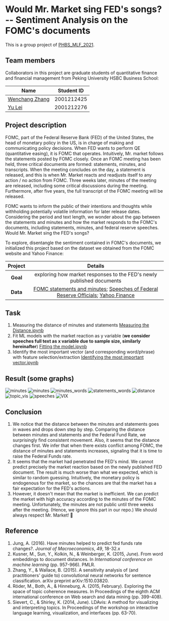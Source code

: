 # Would Mr. Market sing FED's songs?  -- Sentiment Analysis on the FOMC's documents

This is a group project of [PHBS_MLF_2021](https://github.com/PHBS/MLF).

## Team members 

Collaborators in this project are graduate students of quantitative finance and financial management from Peking University HSBC Business School:  

| Name                                          | Student ID |
| --------------------------------------------- | ---------- |
| [Wenchang Zhang](https://github.com/zwc00098) | 2001212425 |
| [Yu Lei](https://github.com/ahabug)           | 2001212276 |

## Project description

FOMC, part of the Federal Reserve Bank (FED) of the United States, the head of monetary policy in the US, is in charge of making and communicating policy decisions. When FED wants to perform QE (quantitative easing), it is FOMC that operates.  Intuitively, Mr. market follows the statements posted by FOMC closely. Once an FOMC meeting has been held, three critical documents are formed: statements, minutes, and transcripts. When the meeting concludes on the day, a statement is released, and this is when Mr. Market reacts and readjusts itself to any action / no action from FOMC. Three weeks later, minutes of the meeting are released, including some critical discussions during the meeting. Furthermore, after five years, the full transcript of the FOMC meeting will be released. 

FOMC wants to inform the public of their intentions and thoughts while withholding potentially volatile information for later release dates. Considering the period and text length, we wonder about the gap between the statements and minutes and how the market responds to the FOMC's documents, including statements, minutes, and federal reserve speeches. Would Mr. Market sing the FED's songs?

To explore, disentangle the sentiment contained in FOMC's documents, we initialized this project based on the dataset we obtained from the FOMC website and Yahoo Finance: 

| Project  |                           Details                            |
| :------: | :----------------------------------------------------------: |
| **Goal** | exploring how market responses to the FED's newly published documents |
| **Data** | [FOMC statements and minutes](https://www.federalreserve.gov/monetarypolicy/fomccalendars.htm); [Speeches of Federal Reserve Officials](https://www.federalreserve.gov/newsevents/speeches.htm); [Yahoo Finance](https://finance.yahoo.com/) |

## Task

1. Measuring the distance of minutes and statements [Measuring the Distance.ipynb](https://github.com/ahabug/PHBS_MLF_2021/blob/master/Would%20Mr.%20Market%20sing%20FED's%20songs/Measuring%20the%20Distance.ipynb)
2. Fit ML models with the market reaction as y variable (**we consider speeches full text as x variable due to sample size, similarly hereinafter**) [Fitting the model.ipynb](https://github.com/ahabug/PHBS_MLF_2021/blob/master/Would%20Mr.%20Market%20sing%20FED's%20songs/Fitting%20the%20model.ipynb)
3. Identify the most important vector (and corresponding word/phrase) with feature selection/extraction  [Identifying the most important vector.ipynb](https://github.com/ahabug/PHBS_MLF_2021/blob/master/Would%20Mr.%20Market%20sing%20FED's%20songs/Fit%20the%20model.ipynb)

## Result (some graphs)

<img src=".\graph\minutes.png" alt="minutes"  />

<img src=".\graph\statements.png" alt="minutes"  />

<img src=".\graph\minutes_words.png" alt="minutes_words"  />

<img src=".\graph\statements_words.png" alt="statements_words"  />
<img src=".\graph\distance.png" alt="distance"  />
<img src=".\graph\topic_vis.png" alt="topic_vis"  />

<img src=".\graph\speeches.png" alt="speeches"  />

<img src=".\graph\VIX.png" alt="VIX"  />

## Conclusion

1. We notice that the distance between the minutes and statements goes in waves and drops down step by step. Comparing the distance between minutes and statements and the Federal Fund Rate, we surprisingly find consistent movement. Also, it seems that the distance changes first. We infer that when there exists conflict among FOMC, the distance of minutes and statements increases, signaling that it is time to raise the Federal Funds rate.
1. It seems that the market had penetrated the FED's mind. We cannot predict precisely the market reaction based on the newly published FED document. The result is much worse than what we expected, which is similar to random guessing. Intuitively, the monetary policy is endogenous for the market, so the chances are that the market has a fair expectation for the FED's actions.
2. However, it doesn't mean that the market is inefficient. We can predict the market with high accuracy according to the minutes of the FOMC meeting. Unfortunately, the minutes are not public until three weeks after the meeting. (Hence, we ignore this part in our repo.) We should always respect Mr. Market! :vulcan_salute:

## Reference 

1. Jung, A. (2016). Have minutes helped to predict fed funds rate changes?. *Journal of Macroeconomics*, *49*, 18-32.x
2. Kusner, M., Sun, Y., Kolkin, N., & Weinberger, K. (2015, June). From word embeddings to document distances. In *International conference on machine learning* (pp. 957-966). PMLR.
3. Zhang, Y., & Wallace, B. (2015). A sensitivity analysis of (and practitioners' guide to) convolutional neural networks for sentence classification. arXiv preprint arXiv:1510.03820.
4. Röder, M., Both, A., & Hinneburg, A. (2015, February). Exploring the space of topic coherence measures. In Proceedings of the eighth ACM international conference on Web search and data mining (pp. 399-408).
5. Sievert, C., & Shirley, K. (2014, June). LDAvis: A method for visualizing and interpreting topics. In Proceedings of the workshop on interactive language learning, visualization, and interfaces (pp. 63-70).
